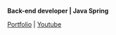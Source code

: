 **Back-end developer | Java Spring**

[Portfolio]()  | [Youtube](https://www.youtube.com/@Iskandar-Rassulov/featured)
